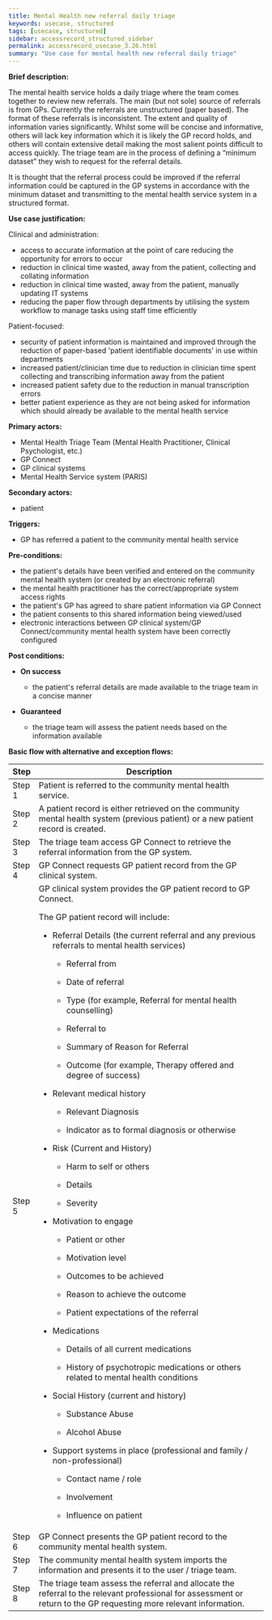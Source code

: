 ```yaml
---
title: Mental Health new referral daily triage
keywords: usecase, structured
tags: [usecase, structured] 
sidebar: accessrecord_structured_sidebar
permalink: accessrecord_usecase_3.26.html
summary: "Use case for mental health new referral daily triage"
---
```


**Brief description:**

The mental health service holds a daily triage where the team comes together to review new referrals. The main (but not sole) source of referrals is from GPs. Currently the referrals are unstructured (paper based). The format of these referrals is inconsistent. The extent and quality of information varies significantly. Whilst some will be concise and informative, others will lack key information which it is likely the GP record holds, and others will contain extensive detail making the most salient points difficult to access quickly. The triage team are in the process of defining a “minimum dataset” they wish to request for the referral details.

It is thought that the referral process could be improved if the referral information could be captured in the GP systems in accordance with the minimum dataset and transmitting to the mental health service system in a structured format.

**Use case justification:**

Clinical and administration:

  - access to accurate information at the point of care reducing the opportunity for errors to occur
  - reduction in clinical time wasted, away from the patient, collecting and collating information
  - reduction in clinical time wasted, away from the patient, manually updating IT systems
  - reducing the paper flow through departments by utilising the system workflow to manage tasks using staff time efficiently

Patient-focused:

  - security of patient information is maintained and improved through the reduction of paper-based 'patient identifiable documents' in use within departments
  - increased patient/clinician time due to reduction in clinician time spent collecting and transcribing information away from the patient
  - increased patient safety due to the reduction in manual transcription errors
  - better patient experience as they are not being asked for information which should already be available to the mental health service

**Primary actors:**

  - Mental Health Triage Team (Mental Health Practitioner, Clinical Psychologist, etc.)
  - GP Connect
  - GP clinical systems
  - Mental Health Service system (PARIS)

**Secondary actors:**

  - patient

**Triggers:**

  - GP has referred a patient to the community mental health service

**Pre-conditions:**

  - the patient's details have been verified and entered on the community mental health system (or created by an electronic referral)
  - the mental health practitioner has the correct/appropriate system access rights
  - the patient's GP has agreed to share patient information via GP Connect
  - the patient consents to this shared information being viewed/used
  - electronic interactions between GP clinical system/GP Connect/community mental health system have been correctly configured

**Post conditions:**

  - **On success**
    
      - the patient's referral details are made available to the triage team in a concise manner

  - **Guaranteed**
    
      - the triage team will assess the patient needs based on the information available

**Basic flow with alternative and exception flows:**

<table>
<thead>
<tr class="header">
<th width="10%"><strong>Step</strong></th>
<th><strong>Description</strong></th>
</tr>
</thead>
<tbody>
<tr class="odd">
<td>Step 1</td>
<td>Patient is referred to the community mental health service.</td>
</tr>
<tr class="even">
<td>Step 2</td>
<td>A patient record is either retrieved on the community mental health system (previous patient) or a new patient record is created.</td>
</tr>
<tr class="odd">
<td>Step 3</td>
<td>The triage team access GP Connect to retrieve the referral information from the GP system.</td>
</tr>
<tr class="even">
<td>Step 4</td>
<td>GP Connect requests GP patient record from the GP clinical system.</td>
</tr>
<tr class="odd">
<td>Step 5</td>
<td>GP clinical system provides the GP patient record to GP Connect.
<p>The GP patient record will include:</p>
<ul>
<li><p>Referral Details (the current referral and any previous referrals to mental health services)</p>
<ul>
<li><p>Referral from</p></li>
<li><p>Date of referral</p></li>
<li><p>Type (for example,  Referral for mental health counselling)</p></li>
<li><p>Referral to</p></li>
<li><p>Summary of Reason for Referral</p></li>
<li><p>Outcome (for example,  Therapy offered and degree of success)</p></li>
</ul></li>
<li><p>Relevant medical history</p>
<ul>
<li><p>Relevant Diagnosis</p></li>
<li><p>Indicator as to formal diagnosis or otherwise</p></li>
</ul></li>
<li><p>Risk (Current and History)</p>
<ul>
<li><p>Harm to self or others</p></li>
<li><p>Details</p></li>
<li><p>Severity</p></li>
</ul></li>
<li><p>Motivation to engage</p>
<ul>
<li><p>Patient or other</p></li>
<li><p>Motivation level</p></li>
<li><p>Outcomes to be achieved</p></li>
<li><p>Reason to achieve the outcome</p></li>
<li><p>Patient expectations of the referral</p></li>
</ul></li>
<li><p>Medications</p>
<ul>
<li><p>Details of all current medications</p></li>
<li><p>History of psychotropic medications or others related to mental health conditions</p></li>
</ul></li>
<li><p>Social History (current and history)</p>
<ul>
<li><p>Substance Abuse</p></li>
<li><p>Alcohol Abuse</p></li>
</ul></li>
<li><p>Support systems in place (professional and family / non-professional)</p>
<ul>
<li><p>Contact name / role</p></li>
<li><p>Involvement</p></li>
<li><p>Influence on patient</p></li>
</ul></li>
</ul></td>
</tr>
<tr class="even">
<td>Step 6</td>
<td>GP Connect presents the GP patient record to the community mental health system.</td>
</tr>
<tr class="odd">
<td>Step 7</td>
<td>The community mental health system imports the information and presents it to the user / triage team.</td>
</tr>
<tr class="even">
<td>Step 8</td>
<td>The triage team assess the referral and allocate the referral to the relevant professional for assessment or return to the GP requesting more relevant information.</td>
</tr>
</tbody>
</table>
